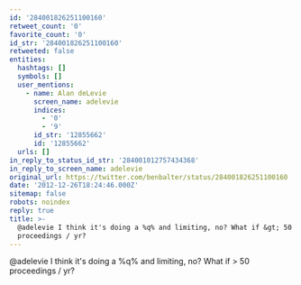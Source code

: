 ```yaml
---
id: '284001826251100160'
retweet_count: '0'
favorite_count: '0'
id_str: '284001826251100160'
retweeted: false
entities:
  hashtags: []
  symbols: []
  user_mentions:
    - name: Alan deLevie
      screen_name: adelevie
      indices:
        - '0'
        - '9'
      id_str: '12855662'
      id: '12855662'
  urls: []
in_reply_to_status_id_str: '284001012757434368'
in_reply_to_screen_name: adelevie
original_url: https://twitter.com/benbalter/status/284001826251100160
date: '2012-12-26T18:24:46.000Z'
sitemap: false
robots: noindex
reply: true
title: >-
  @adelevie I think it's doing a %q% and limiting, no? What if &gt; 50
  proceedings / yr?
---
```


@adelevie I think it's doing a %q% and limiting, no? What if &gt; 50 proceedings / yr?